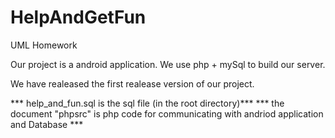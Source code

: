 HelpAndGetFun
=============

UML Homework

Our project is a android application. We use php + mySql to build our server.

We have realeased the first realease version of our project.

*** help_and_fun.sql is the sql file (in the root directory)***
*** the document "phpsrc" is php code for communicating with andriod application and Database ***
